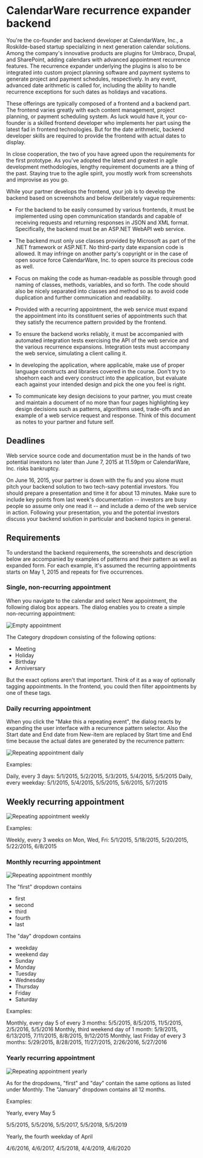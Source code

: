 # CalendarWare recurrence expander backend

You're the co-founder and backend developer at CalendarWare, Inc., a
Roskilde-based startup specializing in next generation calendar
solutions. Among the company's innovative products are plugins for
Umbraco, Drupal, and SharePoint, adding calendars with advanced
appointment recurrence features. The recurrence expander underlying
the plugins is also to be integrated into custom project planning
software and payment systems to generate project and payment
schedules, respectively. In any event, advanced date arithmetic is
called for, including the ability to handle recurrence exceptions for
such dates as holidays and vacations.

These offerings are typically composed of a frontend and a backend
part. The frontend varies greatly with each content management,
project planning, or payment scheduling system. As luck would have it,
your co-founder is a skilled frontend developer who implements her
part using the latest fad in frontend technologies. But for the date
arithmetic, backend developer skills are required to provide the
frontend with actual dates to display.

In close cooperation, the two of you have agreed upon the requirements
for the first prototype. As you've adopted the latest and greatest in
agile development methodologies, lengthy requirement documents are a
thing of the past. Staying true to the agile spirit, you mostly work
from screenshots and improvise as you go.

While your partner develops the frontend, your job is to develop the
backend based on screenshots and below deliberately vague
requirements:

  - For the backend to be easily consumed by various frontends, it
    must be implemented using open communication standards and capable
    of receiving requests and returning responses in JSON and XML
    format. Specifically, the backend must be an ASP.NET WebAPI web
    service.

  - The backend must only use classes provided by Microsoft as
    part of the .NET framework or ASP.NET. No third-party
	date expansion code is allowed. It may infringe on another party's
	copyright or in the case of open source force CalendarWare,
	Inc. to open source its precious code as well.

  - Focus on making the code as human-readable as possible through
    good naming of classes, methods, variables, and so forth. The code
    should also be nicely separated into classes and method so as to
    avoid code duplication and further communication and readability.

  - Provided with a recurring appointment, the web service must expand
    the appointment into its constituent series of appointments such
    that they satisfy the recurrence pattern provided by the frontend.

  - To ensure the backend works reliably, it must be accompanied with
    automated integration tests exercising the API of the web service
    and the various recurrence expansions. Integration tests must
    accompany the web service, simulating a client calling it.

  - In developing the application, where applicable, make use of
    proper language constructs and libraries covered in the
    course. Don't try to shoehorn each and every construct into the
    application, but evaluate each against your intended design and
    pick the one you feel is right.

  - To communicate key design decisions to your partner, you must
    create and maintain a document of no more than four pages
    highlighting key design decisions such as patterns, algorithms
    used, trade-offs and an example of a web service request and
    response. Think of this document as notes to your partner and
    future self.

## Deadlines

Web service source code and documentation must be in the hands of two
potential investors no later than June 7, 2015 at 11.59pm or
CalendarWare, Inc. risks bankruptcy.

On June 16, 2015, your partner is down with the flu and you alone must
pitch your backend solution to two tech-savy potential investors. You
should prepare a presentation and time it for about 13 minutes. Make
sure to include key points from last week's documentation -- investors
are busy people so assume only one read it -- and include a demo of
the web service in action. Following your presentation, you and the
potential investors discuss your backend solution in particular and
backend topics in general.

## Requirements

To understand the backend requirements, the screenshots and description below are
accompanied by examples of patterns and their pattern as well as expanded form. For 
each example, it's assumed the recurring appointments starts on May 1, 2015 and
repeats for five occurrences.

### Single, non-recurring appointment

When you navigate to the calendar and select New appointment, the
following dialog box appears. The dialog enables you to create a
simple non-recurring appointment:

![Empty appointment](Empty-appointment.png)

The Category dropdown consisting of the following options:

  - Meeting
  - Holiday
  - Birthday
  - Anniversary

But the exact options aren't that important. Think of it as a way of
optionally tagging appointments. In the frontend, you could then
filter appointments by one of these tags.

### Daily recurring appointment

When you click the "Make this a repeating event", the dialog reacts by
expanding the user interface with a recurrence pattern selector. Also
the Start date and End date from New-item are replaced by Start time
and End time because the actual dates are generated by the recurrence
pattern:

![Repeating appointment daily](Repeating-appointment-daily.png)

Examples: 

Daily, every 3 days: 5/1/2015, 5/2/2015, 5/3/2015, 5/4/2015, 5/5/2015
Daily, every weekday: 5/1/2015, 5/4/2015, 5/5/2015, 5/6/2015, 5/7/2015

## Weekly recurring appointment

![Repeating appointment weekly](Repeating-appointment-weekly.png)

Examples: 

Weekly, every 3 weeks on Mon, Wed, Fri: 5/1/2015, 5/18/2015, 5/20/2015, 5/22/2015, 6/8/2015

### Monthly recurring appointment

![Repeating appointment monthly](Repeating-appointment-monthly.png)

The "first" dropdown contains 

  - first
  - second
  - third
  - fourth
  - last

The "day" dropdown contains

  - weekday
  - weekend day
  - Sunday
  - Monday
  - Tuesday
  - Wednesday
  - Thursday
  - Friday
  - Saturday

Examples:

Monthly, every day 5 of every 3 months: 5/5/2015, 8/5/2015, 11/5/2015, 2/5/2016, 5/5/2016
Monthly, third weekend day of 1 month: 5/9/2015, 6/13/2015, 7/11/2015, 8/8/2015, 9/12/2015
Monthly, last Friday of every 3 months: 5/29/2015, 8/28/2015, 11/27/2015, 2/26/2016, 5/27/2016

### Yearly recurring appointment

![Repeating appointment yearly](Repeating-appointment-yearly.png)

As for the dropdowns, "first" and "day" contain the same options as listed under Monthly. The
"January" dropdown contains all 12 months.

Examples:

Yearly, every May 5

5/5/2015, 5/5/2016, 5/5/2017, 5/5/2018, 5/5/2019

Yearly, the fourth weekday of April

4/6/2016, 4/6/2017, 4/5/2018, 4/4/2019, 4/6/2020


